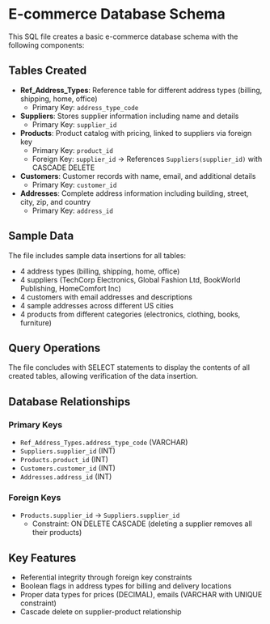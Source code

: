 # E-commerce Database Schema

This SQL file creates a basic e-commerce database schema with the following components:

## Tables Created

- **Ref_Address_Types**: Reference table for different address types (billing, shipping, home, office)
  - Primary Key: `address_type_code`
- **Suppliers**: Stores supplier information including name and details
  - Primary Key: `supplier_id`
- **Products**: Product catalog with pricing, linked to suppliers via foreign key
  - Primary Key: `product_id`
  - Foreign Key: `supplier_id` → References `Suppliers(supplier_id)` with CASCADE DELETE
- **Customers**: Customer records with name, email, and additional details
  - Primary Key: `customer_id`
- **Addresses**: Complete address information including building, street, city, zip, and country
  - Primary Key: `address_id`

## Sample Data

The file includes sample data insertions for all tables:
- 4 address types (billing, shipping, home, office)
- 4 suppliers (TechCorp Electronics, Global Fashion Ltd, BookWorld Publishing, HomeComfort Inc)
- 4 customers with email addresses and descriptions
- 4 sample addresses across different US cities
- 4 products from different categories (electronics, clothing, books, furniture)

## Query Operations

The file concludes with SELECT statements to display the contents of all created tables, allowing verification of the data insertion.

## Database Relationships

### Primary Keys
- `Ref_Address_Types.address_type_code` (VARCHAR)
- `Suppliers.supplier_id` (INT)
- `Products.product_id` (INT)
- `Customers.customer_id` (INT)
- `Addresses.address_id` (INT)

### Foreign Keys
- `Products.supplier_id` → `Suppliers.supplier_id`
  - Constraint: ON DELETE CASCADE (deleting a supplier removes all their products)

## Key Features

- Referential integrity through foreign key constraints
- Boolean flags in address types for billing and delivery locations
- Proper data types for prices (DECIMAL), emails (VARCHAR with UNIQUE constraint)
- Cascade delete on supplier-product relationship